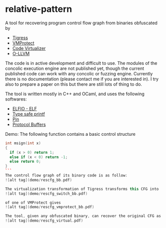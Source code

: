 # relative-pattern
A tool for recovering program control flow graph from binaries obfuscated by
* [Tigress](http://tigress.cs.arizona.edu/)
* [VMProtect](http://vmpsoft.com/)
* [Code Virtualizer](http://oreans.com/)
* [O-LLVM](https://github.com/obfuscator-llvm/obfuscator)

The code is in active development and difficult to use. The modules of the concolic execution engine are not published yet, though the current published code can work with any concolic or fuzzing engine. Currently there is no documentation (please contact me if you are interested in). I try also to prepare a paper on this but there are still lots of thing to do.

The tool is written mostly in C++ and OCaml, and uses the following softwares:
* [ELFIO - ELF](https://github.com/serge1/ELFIO)
* [Type safe printf](https://github.com/c42f/tinyformat)
* [Pin](https://software.intel.com/en-us/articles/pin-a-dynamic-binary-instrumentation-tool)
* [Protocol Buffers](https://github.com/google/protobuf)

Demo:
The following function contains a basic control structure
````C++
int msign(int x) 
{
  if (x > 0) return 1;
  else if (x < 0) return -1;
  else return 0;
}
```
The control flow graph of its binary code is as follow:
![alt tag](demo/rescfg_bb.pdf)

The virtualization transformation of Tigress transforms this CFG into
![alt tag](demo/rescfg_switch_bb.pdf)

of one of VMProtect gives
![alt tag](demo/rescfg_vmprotect_bb.pdf)

The tool, given any obfuscated binary, can recover the original CFG as
![alt tag](demo/rescfg_virtual.pdf)
